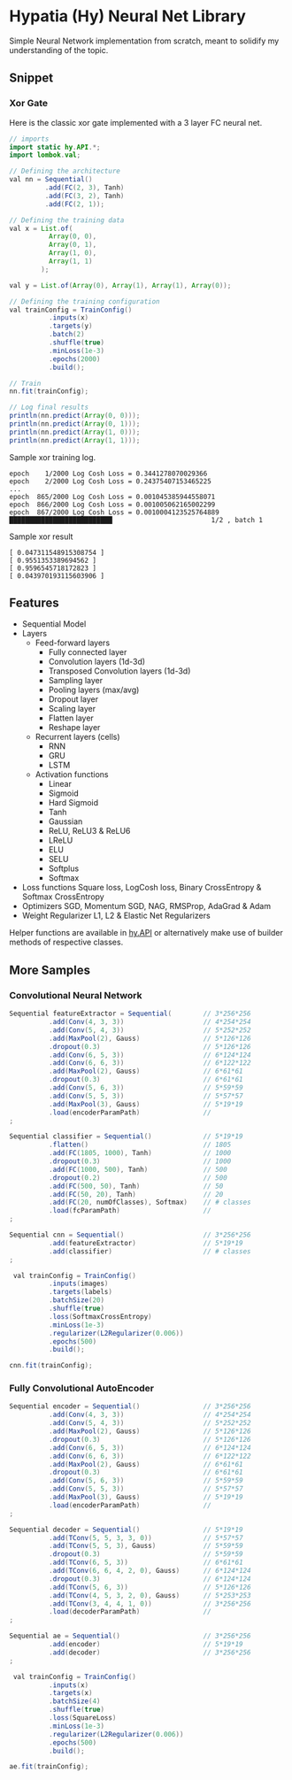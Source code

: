 # Hypatia (Hy) Neural Net Library
Simple Neural Network implementation from scratch, meant to solidify my understanding of the topic.

## Snippet
### Xor Gate
Here is the classic xor gate implemented with a 3 layer FC neural net.

```java
// imports
import static hy.API.*;
import lombok.val;

```

```java
// Defining the architecture
val nn = Sequential()
         .add(FC(2, 3), Tanh)
         .add(FC(3, 2), Tanh)
         .add(FC(2, 1));

// Defining the training data
val x = List.of(
          Array(0, 0),
          Array(0, 1),
          Array(1, 0),
          Array(1, 1)
        );

val y = List.of(Array(0), Array(1), Array(1), Array(0));

// Defining the training configuration
val trainConfig = TrainConfig()
          .inputs(x)
          .targets(y)
          .batch(2)
          .shuffle(true)
          .minLoss(1e-3)
          .epochs(2000)
          .build();

// Train
nn.fit(trainConfig);

// Log final results
println(nn.predict(Array(0, 0)));
println(nn.predict(Array(0, 1)));
println(nn.predict(Array(1, 0)));
println(nn.predict(Array(1, 1)));

```
Sample xor training log.

```
epoch    1/2000 Log Cosh Loss = 0.3441278070029366
epoch    2/2000 Log Cosh Loss = 0.24375407153465225
...
epoch  865/2000 Log Cosh Loss = 0.001045385944558071
epoch  866/2000 Log Cosh Loss = 0.001005062165002299
epoch  867/2000 Log Cosh Loss = 0.0010004123525764889
██████████████████████████                         1/2 , batch 1

```
Sample xor result

```
[ 0.047311548915308754 ]
[ 0.9551353389694562 ]
[ 0.9596545718172823 ]
[ 0.043970193115603906 ]
```

## Features
- Sequential Model
- Layers
	- Feed-forward layers
		- Fully connected layer
		- Convolution layers (1d-3d)
		- Transposed Convolution layers (1d-3d)
		- Sampling layer
		- Pooling layers (max/avg)
		- Dropout layer
		- Scaling layer
		- Flatten layer
		- Reshape layer
	- Recurrent layers (cells)
		- RNN
		- GRU
		- LSTM
	- Activation functions
		- Linear
		- Sigmoid
		- Hard Sigmoid
		- Tanh
		- Gaussian
		- ReLU, ReLU3 & ReLU6
		- LReLU
		- ELU
		- SELU
		- Softplus
		- Softmax
- Loss functions
	Square loss, LogCosh loss, Binary CrossEntropy & Softmax CrossEntropy
- Optimizers
	SGD, Momentum SGD, NAG, RMSProp, AdaGrad & Adam
- Weight Regularizer
	L1, L2 & Elastic Net Regularizers

Helper functions are available in [hy.API](https://github.com/Brannigan123/Sprout/blob/master/src/hy/API.java) or alternatively make use of builder methods of respective classes.

## More Samples
### Convolutional Neural Network
```java
Sequential featureExtractor = Sequential(        // 3*256*256
          .add(Conv(4, 3, 3))                    // 4*254*254
          .add(Conv(5, 4, 3))                    // 5*252*252
          .add(MaxPool(2), Gauss)                // 5*126*126
          .dropout(0.3)                          // 5*126*126
          .add(Conv(6, 5, 3))                    // 6*124*124
          .add(Conv(6, 6, 3))                    // 6*122*122
          .add(MaxPool(2), Gauss)                // 6*61*61
          .dropout(0.3)                          // 6*61*61
          .add(Conv(5, 6, 3))                    // 5*59*59
          .add(Conv(5, 5, 3))                    // 5*57*57
          .add(MaxPool(3), Gauss)                // 5*19*19
          .load(encoderParamPath)                //
;

Sequential classifier = Sequential()             // 5*19*19
          .flatten()                             // 1805
          .add(FC(1805, 1000), Tanh)             // 1000
          .dropout(0.3)                          // 1000
          .add(FC(1000, 500), Tanh)              // 500
          .dropout(0.2)                          // 500
          .add(FC(500, 50), Tanh)                // 50
          .add(FC(50, 20), Tanh)                 // 20
          .add(FC(20, numOfClasses), Softmax)    // # classes
          .load(fcParamPath)                     //
;

Sequential cnn = Sequential()                    // 3*256*256
          .add(featureExtractor)                 // 5*19*19
          .add(classifier)                       // # classes
;

 val trainConfig = TrainConfig()
          .inputs(images)
          .targets(labels)
          .batchSize(20)
          .shuffle(true)
          .loss(SoftmaxCrossEntropy)
          .minLoss(1e-3)
          .regularizer(L2Regularizer(0.006))
          .epochs(500)
          .build();

cnn.fit(trainConfig);

```

### Fully Convolutional AutoEncoder
```java
Sequential encoder = Sequential()                // 3*256*256
          .add(Conv(4, 3, 3))                    // 4*254*254
          .add(Conv(5, 4, 3))                    // 5*252*252
          .add(MaxPool(2), Gauss)                // 5*126*126
          .dropout(0.3)                          // 5*126*126
          .add(Conv(6, 5, 3))                    // 6*124*124
          .add(Conv(6, 6, 3))                    // 6*122*122
          .add(MaxPool(2), Gauss)                // 6*61*61
          .dropout(0.3)                          // 6*61*61
          .add(Conv(5, 6, 3))                    // 5*59*59
          .add(Conv(5, 5, 3))                    // 5*57*57
          .add(MaxPool(3), Gauss)                // 5*19*19
          .load(encoderParamPath)                //
;

Sequential decoder = Sequential()                // 5*19*19
          .add(TConv(5, 5, 3, 3, 0))             // 5*57*57
          .add(TConv(5, 5, 3), Gauss)            // 5*59*59
          .dropout(0.3)                          // 5*59*59
          .add(TConv(6, 5, 3))                   // 6*61*61
          .add(TConv(6, 6, 4, 2, 0), Gauss)      // 6*124*124
          .dropout(0.3)                          // 6*124*124
          .add(TConv(5, 6, 3))                   // 5*126*126
          .add(TConv(4, 5, 3, 2, 0), Gauss)      // 5*253*253
          .add(TConv(3, 4, 4, 1, 0))             // 3*256*256
          .load(decoderParamPath)                //
;

Sequential ae = Sequential()                     // 3*256*256
          .add(encoder)                          // 5*19*19
          .add(decoder)                          // 3*256*256
;

 val trainConfig = TrainConfig()
          .inputs(x)
          .targets(x)
          .batchSize(4)
          .shuffle(true)
          .loss(SquareLoss)
          .minLoss(1e-3)
          .regularizer(L2Regularizer(0.006))
          .epochs(500)
          .build();

ae.fit(trainConfig);

```